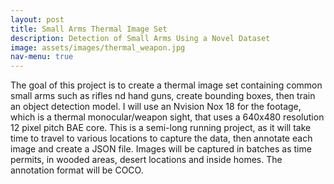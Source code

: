 ```yaml
---
layout: post
title: Small Arms Thermal Image Set
description: Detection of Small Arms Using a Novel Dataset
image: assets/images/thermal_weapon.jpg
nav-menu: true
---
```


The goal of this project is to create a thermal image set containing common small arms such as rifles nd hand guns, create bounding boxes, then train an object detection model. I will use an Nvision Nox 18 for the footage, which is a thermal monocular/weapon sight, that uses a 640x480 resolution 12 pixel pitch BAE core. This is a semi-long running project, as it will take time to travel to various locations to capture the data, then annotate each image and create a JSON file. Images will be captured in batches as time permits, in wooded areas, desert locations and inside homes. The annotation format will be COCO.
